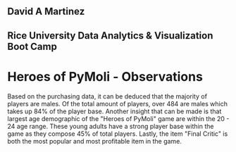 ## David A Martinez

## Rice University Data Analytics & Visualization Boot Camp

# Heroes of PyMoli - Observations

Based on the purchasing data, it can be deduced that the majority of players are males. 
Of the total amount of players, over 484 are males which takes up 84% of the player base.
Another insight that can be made is that largest age demographic of the "Heroes of PyMoli" game
are within the 20 - 24 age range. These young adults have a strong player base within the game
as they compose 45% of total players. Lastly, the item "Final Critic" is both the most
popular and most profitable item in the game.

